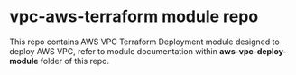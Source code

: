# vpc-aws-terraform module repo

This repo contains AWS VPC Terraform Deployment module designed to deploy AWS VPC, refer to module documentation within **aws-vpc-deploy-module** folder of this repo.